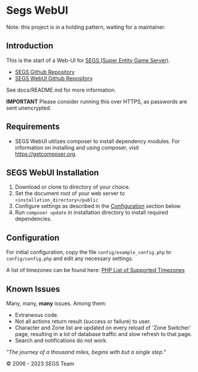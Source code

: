 # Segs WebUI

Note: this project is in a holding pattern, waiting for a maintainer.

## Introduction

This is the start of a Web-UI for [SEGS (Super Entity Game Server)](https://segs.io).

- [SEGS Github Repository](https://github.com/Segs/Segs)
- [SEGS WebUI Github Repository](https://github.com/Segs/WebUI)

See docs/README.md for more information.

**IMPORTANT** Please consider running this over HTTPS, as passwords are sent unencrypted.

## Requirements

- SEGS WebUI utilizes composer to install dependency modules. For information on installing and 
using composer, visit https://getcomposer.org.

## SEGS WebUI Installation

1. Download or clone to directory of your choice.
2. Set the document root of your web server to `<installation_directory>/public`
3. Configure settings as described in the [Configuration](#configuration) section below.
4. Run `composer update` in installation directory to install required dependencies.

## Configuration

For initial configuration, copy the file `config/example_config.php` to `config/config.php` and edit
any necessary settings.

A list of timezones can be found here: [PHP List of Supported Timezones](https://www.php.net/manual/en/timezones.php)

## Known Issues

Many, many, **many** issues. Among them:

- Extraneous code.
- Not all actions return result (success or failure) to user.
- Character and Zone list are updated on every reload of 'Zone Switcher' page, resulting in a lot of
database traffic and slow refresh to that page.
- Search and notifications do not work.



_"The journey of a thousand miles, begins with but a single step."_

&copy; 2006 - 2023 SEGS Team
